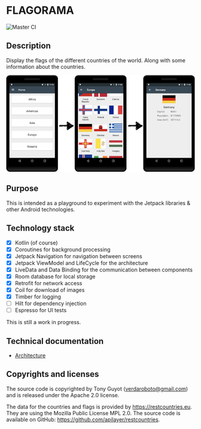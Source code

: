 # FLAGORAMA

![Master CI](https://github.com/TonyGuyot/flagorama-app/workflows/Master%20CI/badge.svg)

## Description

Display the flags of the different countries of the world. Along with some information about the
countries.

![screens](./doc/images/screens.png "Main workflow")

## Purpose

This is intended as a playground to experiment with the Jetpack libraries & other Android 
technologies.

## Technology stack

- [x] Kotlin (of course)
- [x] Coroutines for background processing
- [x] Jetpack Navigation for navigation between screens
- [x] Jetpack ViewModel and LifeCycle for the architecture
- [x] LiveData and Data Binding for the communication between components
- [x] Room database for local storage
- [x] Retrofit for network access
- [x] Coil for download of images
- [x] Timber for logging
- [ ] Hilt for dependency injection
- [ ] Espresso for UI tests

This is still a work in progress.

## Technical documentation

* [Architecture](./doc/architecture.md)

## Copyrights and licenses

The source code is copyrighted by Tony Guyot (verdaroboto@gmail.com) and is released under the 
Apache 2.0 license.

The data for the countries and flags is provided by <https://restcountries.eu>. They are using the
Mozilla Public License MPL 2.0. The source code is available on GitHub: 
<https://github.com/apilayer/restcountries>.

 
